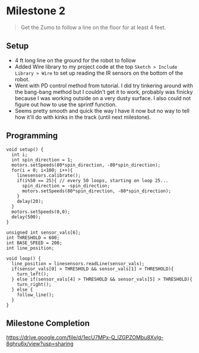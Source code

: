 # Milestone 2
> Get the Zumo to follow a line on the floor for at least 4 feet.

## Setup
- 4 ft long line on the ground for the robot to follow
- Added Wire library to my project code at the top ```Sketch > Include Library > Wire``` to set up reading the IR sensors on the bottom of the robot.
- Went with PD control method from tutorial. I did try tinkering around with the bang-bang method but I couldn't get it to work, probably was finicky because I was working outside on a very dusty surface. I also could not figure out how to use the sprintf function.
- Seems pretty smooth and quick the way I have it now but no way to tell how it'll do with kinks in the track (until next milestone). 

## Programming
```
void setup() {
  int i;
  int spin_direction = 1;
  motors.setSpeeds(80*spin_direction, -80*spin_direction);
  for(i = 0; i<100; i++){
    linesensors.calibrate();
    if(i%50 == 25){ // every 50 loops, starting on loop 25...
      spin_direction = -spin_direction;
      motors.setSpeeds(80*spin_direction, -80*spin_direction);
    }
    delay(20);
  }
  motors.setSpeeds(0,0);
  delay(500);
}

unsigned int sensor_vals[6];
int THRESHOLD = 600;
int BASE_SPEED = 200;
int line_position;

void loop() {
  line_position = linesensors.readLine(sensor_vals);
  if(sensor_vals[0] > THRESHOLD && sensor_vals[1] > THRESHOLD){
    turn_left();
  } else if(sensor_vals[4] > THRESHOLD && sensor_vals[5] > THRESHOLD){
    turn_right();
  } else {
    follow_line();
  }
}
```
## Milestone Completion
https://drive.google.com/file/d/1ecU7MPx-Q_IZGPZOMbu8Xvlg-8qhru6x/view?usp=sharing
